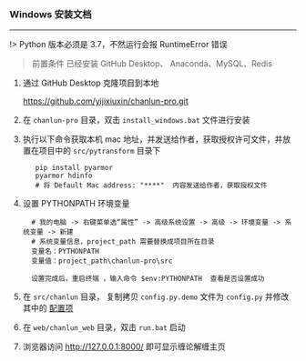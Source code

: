 ### Windows 安装文档

---

!> Python 版本必须是 3.7，不然运行会报 RuntimeError 错误

> 前置条件
> 已经安装 GitHub Desktop、 Anaconda、MySQL、Redis

1. 通过 GitHub Desktop 克隆项目到本地

   https://github.com/yijixiuxin/chanlun-pro.git

2. 在 `chanlun-pro` 目录，双击 `install_windows.bat` 文件进行安装

3. 执行以下命令获取本机 mac 地址，并发送给作者，获取授权许可文件，并放置在项目中的 `src/pytransform` 目录下

          pip install pyarmor
          pyarmor hdinfo
          # 将 Default Mac address: "****"  内容发送给作者，获取授权文件

4. 设置 PYTHONPATH 环境变量

         # 我的电脑 -> 右键菜单选“属性” -> 高级系统设置 -> 高级 -> 环境变量 -> 系统变量 -> 新建
         # 系统变量信息，project_path 需要替换成项目所在目录
         变量名：PYTHONPATH
         变量值：project_path\chanlun-pro\src
         
         设置完成后，重启终端 ，输入命令 $env:PYTHONPATH  查看是否设置成功

5. 在 `src/chanlun` 目录， 复制拷贝 `config.py.demo` 文件为 `config.py` 并修改其中的 [配置项](配置文件说明.md)

6. 在 `web/chanlun_web` 目录，双击  `run.bat` 启动

7. 浏览器访问 http://127.0.0.1:8000/ 即可显示缠论解缠主页
    